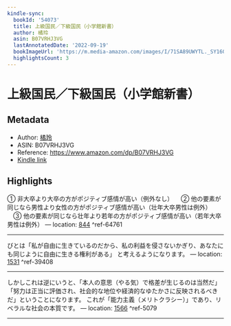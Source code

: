 ```yaml
---
kindle-sync:
  bookId: '54073'
  title: 上級国民／下級国民（小学館新書）
  author: 橘玲
  asin: B07VRHJ3VG
  lastAnnotatedDate: '2022-09-19'
  bookImageUrl: 'https://m.media-amazon.com/images/I/71SA89UWYTL._SY160.jpg'
  highlightsCount: 3
---
```

# 上級国民／下級国民（小学館新書）
## Metadata
* Author: [橘玲](https://www.amazon.comundefined)
* ASIN: B07VRHJ3VG
* Reference: https://www.amazon.com/dp/B07VRHJ3VG
* [Kindle link](kindle://book?action=open&asin=B07VRHJ3VG)

## Highlights
① 非大卒より大卒の方がポジティブ感情が高い（例外なし） 　② 他の要素が同じなら男性より女性の方がポジティブ感情が高い（壮年大卒男性は例外） 　③ 他の要素が同じなら壮年より若年の方がポジティブ感情が高い（若年大卒男性は例外） — location: [844](kindle://book?action=open&asin=B07VRHJ3VG&location=844) ^ref-64761

---
びとは「私が自由に生きているのだから、私の利益を侵さないかぎり、あなたにも同じように自由に生きる権利がある」 と考えるようになります。 — location: [1531](kindle://book?action=open&asin=B07VRHJ3VG&location=1531) ^ref-39408

---
しかしこれは逆にいうと、「本人の意思（やる気）で格差が生じるのは当然だ」「努力は正当に評価され、社会的な地位や経済的なゆたかさに反映されるべきだ」ということになります。 これが「能力主義（メリトクラシー）」であり、リベラルな社会の本質です。 — location: [1566](kindle://book?action=open&asin=B07VRHJ3VG&location=1566) ^ref-5079

---
